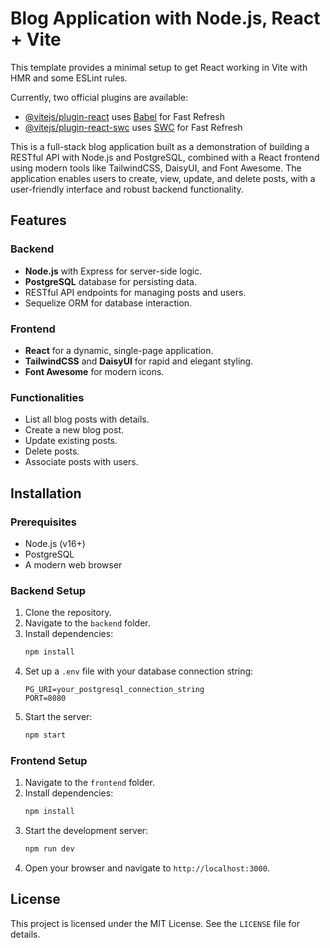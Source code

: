 # Blog Application with Node.js, React + Vite

This template provides a minimal setup to get React working in Vite with HMR and some ESLint rules.

Currently, two official plugins are available:

- [@vitejs/plugin-react](https://github.com/vitejs/vite-plugin-react/blob/main/packages/plugin-react/README.md) uses [Babel](https://babeljs.io/) for Fast Refresh
- [@vitejs/plugin-react-swc](https://github.com/vitejs/vite-plugin-react-swc) uses [SWC](https://swc.rs/) for Fast Refresh

This is a full-stack blog application built as a demonstration of building a RESTful API with Node.js and PostgreSQL, combined with a React frontend using modern tools like TailwindCSS, DaisyUI, and Font Awesome. The application enables users to create, view, update, and delete posts, with a user-friendly interface and robust backend functionality.

## Features

### Backend

- **Node.js** with Express for server-side logic.
- **PostgreSQL** database for persisting data.
- RESTful API endpoints for managing posts and users.
- Sequelize ORM for database interaction.

### Frontend

- **React** for a dynamic, single-page application.
- **TailwindCSS** and **DaisyUI** for rapid and elegant styling.
- **Font Awesome** for modern icons.

### Functionalities

- List all blog posts with details.
- Create a new blog post.
- Update existing posts.
- Delete posts.
- Associate posts with users.

## Installation

### Prerequisites

- Node.js (v16+)
- PostgreSQL
- A modern web browser

### Backend Setup

1. Clone the repository.
2. Navigate to the `backend` folder.
3. Install dependencies:
   ```bash
   npm install
   ```
4. Set up a `.env` file with your database connection string:
   ```env
   PG_URI=your_postgresql_connection_string
   PORT=8080
   ```
5. Start the server:
   ```bash
   npm start
   ```

### Frontend Setup

1. Navigate to the `frontend` folder.
2. Install dependencies:
   ```bash
   npm install
   ```
3. Start the development server:
   ```bash
   npm run dev
   ```
4. Open your browser and navigate to `http://localhost:3000`.

## License

This project is licensed under the MIT License. See the `LICENSE` file for details.
